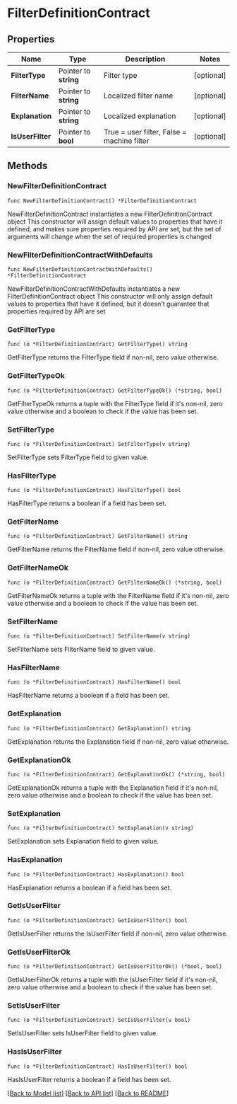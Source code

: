 # FilterDefinitionContract

## Properties

Name | Type | Description | Notes
------------ | ------------- | ------------- | -------------
**FilterType** | Pointer to **string** | Filter type | [optional] 
**FilterName** | Pointer to **string** | Localized filter name | [optional] 
**Explanation** | Pointer to **string** | Localized explanation | [optional] 
**IsUserFilter** | Pointer to **bool** | True &#x3D; user filter, False &#x3D; machine filter | [optional] 

## Methods

### NewFilterDefinitionContract

`func NewFilterDefinitionContract() *FilterDefinitionContract`

NewFilterDefinitionContract instantiates a new FilterDefinitionContract object
This constructor will assign default values to properties that have it defined,
and makes sure properties required by API are set, but the set of arguments
will change when the set of required properties is changed

### NewFilterDefinitionContractWithDefaults

`func NewFilterDefinitionContractWithDefaults() *FilterDefinitionContract`

NewFilterDefinitionContractWithDefaults instantiates a new FilterDefinitionContract object
This constructor will only assign default values to properties that have it defined,
but it doesn't guarantee that properties required by API are set

### GetFilterType

`func (o *FilterDefinitionContract) GetFilterType() string`

GetFilterType returns the FilterType field if non-nil, zero value otherwise.

### GetFilterTypeOk

`func (o *FilterDefinitionContract) GetFilterTypeOk() (*string, bool)`

GetFilterTypeOk returns a tuple with the FilterType field if it's non-nil, zero value otherwise
and a boolean to check if the value has been set.

### SetFilterType

`func (o *FilterDefinitionContract) SetFilterType(v string)`

SetFilterType sets FilterType field to given value.

### HasFilterType

`func (o *FilterDefinitionContract) HasFilterType() bool`

HasFilterType returns a boolean if a field has been set.

### GetFilterName

`func (o *FilterDefinitionContract) GetFilterName() string`

GetFilterName returns the FilterName field if non-nil, zero value otherwise.

### GetFilterNameOk

`func (o *FilterDefinitionContract) GetFilterNameOk() (*string, bool)`

GetFilterNameOk returns a tuple with the FilterName field if it's non-nil, zero value otherwise
and a boolean to check if the value has been set.

### SetFilterName

`func (o *FilterDefinitionContract) SetFilterName(v string)`

SetFilterName sets FilterName field to given value.

### HasFilterName

`func (o *FilterDefinitionContract) HasFilterName() bool`

HasFilterName returns a boolean if a field has been set.

### GetExplanation

`func (o *FilterDefinitionContract) GetExplanation() string`

GetExplanation returns the Explanation field if non-nil, zero value otherwise.

### GetExplanationOk

`func (o *FilterDefinitionContract) GetExplanationOk() (*string, bool)`

GetExplanationOk returns a tuple with the Explanation field if it's non-nil, zero value otherwise
and a boolean to check if the value has been set.

### SetExplanation

`func (o *FilterDefinitionContract) SetExplanation(v string)`

SetExplanation sets Explanation field to given value.

### HasExplanation

`func (o *FilterDefinitionContract) HasExplanation() bool`

HasExplanation returns a boolean if a field has been set.

### GetIsUserFilter

`func (o *FilterDefinitionContract) GetIsUserFilter() bool`

GetIsUserFilter returns the IsUserFilter field if non-nil, zero value otherwise.

### GetIsUserFilterOk

`func (o *FilterDefinitionContract) GetIsUserFilterOk() (*bool, bool)`

GetIsUserFilterOk returns a tuple with the IsUserFilter field if it's non-nil, zero value otherwise
and a boolean to check if the value has been set.

### SetIsUserFilter

`func (o *FilterDefinitionContract) SetIsUserFilter(v bool)`

SetIsUserFilter sets IsUserFilter field to given value.

### HasIsUserFilter

`func (o *FilterDefinitionContract) HasIsUserFilter() bool`

HasIsUserFilter returns a boolean if a field has been set.


[[Back to Model list]](../README.md#documentation-for-models) [[Back to API list]](../README.md#documentation-for-api-endpoints) [[Back to README]](../README.md)


